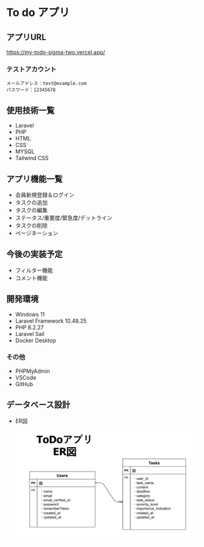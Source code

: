 # To do アプリ

## アプリURL
https://my-todo-sigma-two.vercel.app/

### テストアカウント
~~~
メールアドレス：test@example.com
パスワード：12345678
~~~

## 使用技術一覧
* Laravel
* PHP
* HTML
* CSS
* MYSQL
* Tailwind CSS


## アプリ機能一覧
* 会員新規登録＆ログイン
* タスクの追加
* タスクの編集
* ステータス/重要度/緊急度/デットライン
* タスクの削除
* ページネーション


## 今後の実装予定
* フィルター機能
* コメント機能


## 開発環境
* Windows 11
* Laravel Framework 10.48.25
* PHP 8.2.27
* Laravel Sail
* Docker Desktop


### その他
* PHPMyAdmin
* VSCode
* GitHub


## データベース設計

* ER図
![alt text](image-1.png)